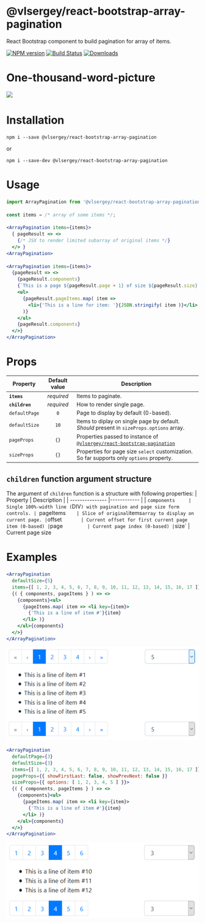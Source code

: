 # @vlsergey/react-bootstrap-array-pagination

React Bootstrap component to build pagination for array of items.

[![NPM version][npm-image]][npm-url]
[![Build Status][travis-image]][travis-url]
[![Downloads][downloads-image]][downloads-url]

# One-thousand-word-picture

![](https://raw.githubusercontent.com/vlsergey/react-bootstrap-pagination/master/doc-images/size5pageDefault.png)

# Installation
```
npm i --save @vlsergey/react-bootstrap-array-pagination
```
or
```
npm i --save-dev @vlsergey/react-bootstrap-array-pagination
```

# Usage
```jsx
import ArrayPagination from '@vlsergey/react-bootstrap-array-pagination';

const items = /* array of some items */;

<ArrayPagination items={items}>
  { pageResult => <>
    {/* JSX to render limited subarray of original items */}
  </> }
<ArrayPagination>

<ArrayPagination items={items}>
  {pageResult => <>
    {pageResult.components}
    {`This is a page ${pageResult.page + 1} of size ${pageResult.size} at offset ${pageResult.offset}`}
    <ul>
      {pageResult.pageItems.map( item =>
        <li>{'This is a line for item: '}{JSON.stringify( item )}</li>
      )}
    </ul>
    {pageResult.components}
  </>}
</ArrayPagination>
```

# Props
| Property        | Default value | Description |
| --------------- |:-------------:| ----------- |
| **`items`**     | *required*    | Items to paginate.                                                                        |
| **`children`**  | *required*    | How to render single page.                                                                |
| `defaultPage`   | `0`           | Page to display by default (0-based).                                                     |
| `defaultSize`   | `10`          | Items to diplay on single page by default. _Should_ present in `sizeProps.options` array. |
| `pageProps`     | `{}`          | Properties passed to instance of [`@vlsergey/react-bootstrap-pagination`](https://github.com/vlsergey/react-bootstrap-pagination) |
| `sizeProps`     | `{}`          | Properties for page size `select` customization. So far supports only `options` property. |

## `children` function argument structure

The argument of `children` function is a structure with following properties:
| Property        | Description |
| --------------- |------------ |
| `components     | Single 100%-width line (`DIV`) with pagination and page size form controls.
| `pageItems`     | Slice of original `items` array to display on current page.
| `offset`        | Current offset for first current page item (0-based)
| `page`          | Current page index (0-based)
| `size`          | Current page size

# Examples
```jsx
<ArrayPagination
  defaultSize={5}
  items={[ 1, 2, 3, 4, 5, 6, 7, 8, 9, 10, 11, 12, 13, 14, 15, 16, 17 ]}>
  {( { components, pageItems } ) => <>
    {components}<ul>
      {pageItems.map( item => <li key={item}>
        {'This is a line of item #'}{item}
      </li> )}
    </ul>{components}
  </>}
</ArrayPagination>
```
![](https://raw.githubusercontent.com/vlsergey/react-bootstrap-array-pagination/master/doc-images/size5pageDefault.png)

```jsx
<ArrayPagination
  defaultPage={3}
  defaultSize={3}
  items={[ 1, 2, 3, 4, 5, 6, 7, 8, 9, 10, 11, 12, 13, 14, 15, 16, 17 ]}
  pageProps={{ showFirstLast: false, showPrevNext: false }}
  sizeProps={{ options: [ 1, 2, 3, 4, 5 ] }}>
  {( { components, pageItems } ) => <>
    {components}<ul>
      {pageItems.map( item => <li key={item}>
        {'This is a line of item #'}{item}
      </li> )}
    </ul>{components}
  </>}
</ArrayPagination>
```
![](https://raw.githubusercontent.com/vlsergey/react-bootstrap-array-pagination/master/doc-images/size3page3.png)

[npm-image]: https://img.shields.io/npm/v/@vlsergey/react-bootstrap-array-pagination.svg?style=flat-square
[npm-url]: https://npmjs.org/package/@vlsergey/react-bootstrap-array-pagination
[travis-image]: https://travis-ci.com/vlsergey/react-bootstrap-array-pagination.svg?branch=master
[travis-url]: https://travis-ci.com/vlsergey/react-bootstrap-array-pagination
[downloads-image]: http://img.shields.io/npm/dm/@vlsergey/react-bootstrap-array-pagination.svg?style=flat-square
[downloads-url]: https://npmjs.org/package/@vlsergey/react-bootstrap-array-pagination
